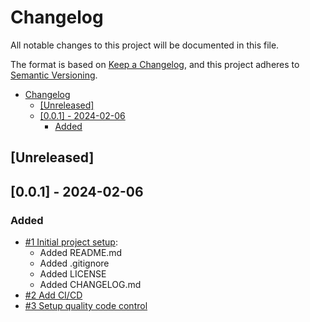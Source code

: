 # Changelog

All notable changes to this project will be documented in this file.

The format is based on [Keep a Changelog](https://keepachangelog.com/en/1.0.0/), and this project adheres
to [Semantic Versioning](https://semver.org/spec/v2.0.0.html).

<!-- TOC -->
* [Changelog](#changelog)
  * [[Unreleased]](#unreleased)
  * [[0.0.1] - 2024-02-06](#001---2024-02-06)
    * [Added](#added)
<!-- TOC -->

## [Unreleased]

## [0.0.1] - 2024-02-06
### Added
- [#1 Initial project setup](https://gitlab.com/projet-s10-console-finops-multicloud/finops-one-api/-/merge_requests/1):
  - Added README.md
  - Added .gitignore
  - Added LICENSE
  - Added CHANGELOG.md
- [#2 Add CI/CD](https://gitlab.com/projet-s10-console-finops-multicloud/finops-one-api/-/merge_requests/2)
- [#3 Setup quality code control](https://gitlab.com/projet-s10-console-finops-multicloud/finops-one-api/-/merge_requests/3)


